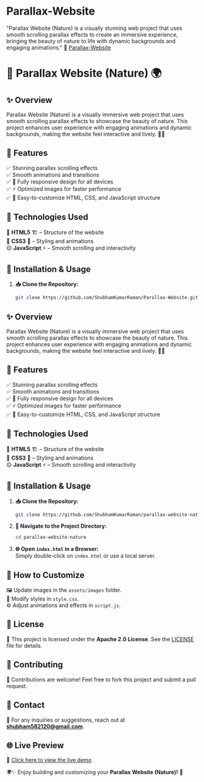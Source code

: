 # Parallax-Website
"Parallax Website (Nature) is a visually stunning web project that uses smooth scrolling parallax effects to create an immersive experience, bringing the beauty of nature to life with dynamic backgrounds and engaging animations." 🔗 [Parallax-Website](https://shubhamkumarraman.github.io/Parallax-Website/)
# 🌿 Parallax Website (Nature) 🌍

## ✨ Overview
Parallax Website (Nature) is a visually immersive web project that uses smooth scrolling parallax effects to showcase the beauty of nature. This project enhances user experience with engaging animations and dynamic backgrounds, making the website feel interactive and lively. 🌿🌄

## 🎨 Features
✅ Stunning parallax scrolling effects  
✅ Smooth animations and transitions  
✅ 📱 Fully responsive design for all devices  
✅ ⚡ Optimized images for faster performance  
✅ 🎨 Easy-to-customize HTML, CSS, and JavaScript structure  

## 🚀 Technologies Used
🔴 **HTML5** 🏗️ – Structure of the website  
🔵 **CSS3** 🎨 – Styling and animations  
🟡 **JavaScript** ⚡ – Smooth scrolling and interactivity  

## 📂 Installation & Usage
1. **📥 Clone the Repository:**  
   ```sh
   git clone https://github.com/ShubhamKumarRaman/Parallax-Website.git
   ```

## ✨ Overview
Parallax Website (Nature) is a visually immersive web project that uses smooth scrolling parallax effects to showcase the beauty of nature. This project enhances user experience with engaging animations and dynamic backgrounds, making the website feel interactive and lively. 🌿🌄

## 🎨 Features
✅ Stunning parallax scrolling effects  
✅ Smooth animations and transitions  
✅ 📱 Fully responsive design for all devices  
✅ ⚡ Optimized images for faster performance  
✅ 🎨 Easy-to-customize HTML, CSS, and JavaScript structure  

## 🚀 Technologies Used
🔴 **HTML5** 🏗️ – Structure of the website  
🔵 **CSS3** 🎨 – Styling and animations  
🟡 **JavaScript** ⚡ – Smooth scrolling and interactivity  

## 📂 Installation & Usage
1. **📥 Clone the Repository:**  
   ```sh
   git clone https://github.com/ShubhamKumarRaman/parallax-website-nature.git
   ```
2. **📁 Navigate to the Project Directory:**  
   ```sh
   cd parallax-website-nature
   ```
3. **🌐 Open `index.html` in a Browser:**  
   Simply double-click on `index.html` or use a local server.

## 🎯 How to Customize
🖼️ Update images in the `assets/images` folder.  
🎨 Modify styles in `style.css`.  
⚙️ Adjust animations and effects in `script.js`.  

## 📜 License
📝 This project is licensed under the **Apache 2.0 License**. See the [LICENSE](LICENSE) file for details.  

## 🤝 Contributing
🚀 Contributions are welcome! Feel free to fork this project and submit a pull request.  

## 📧 Contact
📩 For any inquiries or suggestions, reach out at **shubham582120@gmail.com**.  

## 🌐 Live Preview
🔗 [Click here to view the live demo](https://shubhamkumarraman.github.io/Parallax-Website/)  

🌍✨ Enjoy building and customizing your **Parallax Website (Nature)!** 🎉

